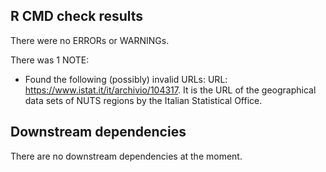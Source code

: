 ## R CMD check results
There were no ERRORs or WARNINGs.

There was 1 NOTE:

* Found the following (possibly) invalid URLs:
  URL: https://www.istat.it/it/archivio/104317. It is the URL of the 
  geographical data sets of NUTS regions by the Italian Statistical Office.

## Downstream dependencies
There are no downstream dependencies at the moment.
